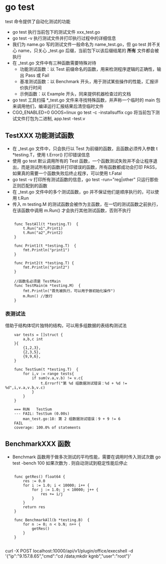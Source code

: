 # go test
test 命令提供了自动化测试的功能
- go test 执行当前包下的测试文件 xxx_test.go
- go test -v 执行测试文件并打印执行过程中的详细信息
- 我们为 name.go 写的测试文件一般命名为 name_test.go，但 go test 并不关心 name，只关心 _test.go 后缀，当前包下以该后缀结尾的 **所有** 文件都会被执行
- 在 _test.go 文件中有三种函数需要特殊对待
    - 功能测试函数：以 Test 前缀命名的函数，用来检测程序逻辑的正确性，输出 Pass 或 Fail 
    - 基准测试函数：以 Benchmark 开头，用于测试某些操作的性能，汇报评价执行时间
    - 示例函数：以 Example 开头，同来提供机器检查过的文档
- go test 工具扫描 *_test.go 文件来寻找特殊函数，并声称一个临时的 main 包来调用他们，编译运行汇报结果后清空临时文件
- CGO_ENABLED=0 GOOS=linux go test -c -installsuffix cgo 将当前包下测试文件打包为二进制, app.test -test.v

## TestXXX 功能测试函数
- 在 _test.go 文件中，只会执行以 Test 为前缀的函数，且函数必须传入参数 t *testing.T，使用 t.Error() 打印错误信息
- 使用 go test 默认调用所有的 Test 函数，一个函数测试失败并不会让程序退出，而是测试所有的函数并打印错误的函数，所有函数都成功会打印 PASS，如果真的需要一个函数失败后终止程序，可以使用 t.Fatal
- go test -v 打印所有测试函数的信息，go test -run="reg|other" 只运行那些正则匹配到的函数 
- 在 _test.go 文件中的多个测试函数，go 并不保证他们是顺序执行的，可以使用 t.Run
- 传入 m testing.M 的测试函数会被作为主函数，在一切的测试函数之前执行，在该函数中调用 m.Run() 才会执行其他测试函数，否则不执行

```

    func TestAll(t *testing.T)  {
        t.Run("a1",Print1)
        t.Run("a2",Print2)
    }

    func Print1(t *testing.T)  {
        fmt.Println("print1")
    }

    func Print2(t *testing.T) {
        fmt.Println("print2")
    }

    //函数名必须是 TestMain
    func TestMain(m *testing.M)  {
        fmt.Println("首先被执行，可以用于做初始化操作")
        m.Run() //放行
    }

```
### 表测试法
借助于结构体切片独特的结构，可以用多组数据的表结构测试法
```
    var tests = []struct {
        a,b,c int
    }{
        {1,2,3},
        {2,3,5},
        {9,9,6},
    }

    func TestSum(t *testing.T)  {
        for i,v := range tests{
            if sum(v.a,v.b) != v.c{
                t.Errorf("第 %d 组数据测试错误：%d + %d != %d",i,v.a,v.b,v.c)
            }
        }
    }

    === RUN   TestSum
    --- FAIL: TestSum (0.00s)
        man_test.go:18: 第 2 组数据测试错误：9 + 9 != 6
    FAIL
    coverage: 100.0% of statements
```

## BenchmarkXXX 函数
- Benchmark 函数用于做多次测试的平均性能，需要在调用时传入测试次数 go test -bench 100 如果次数为 . 则自动测试到稳定性能后停止
```

    func getRes() float64 {
        res := 0.0
        for i := 1.0; i < 10000; i++ {
            for j := 1.0; j < 10000; j++ {
                res += i/j
            }
        }
        return res
    }

    func BenchmarkAll(b *testing.B)  {
        for n := 0; n < b.N; n++ {
            getRes()
        }
    }


```


curl -X POST localhost:10000/api/v1/plugin/office/execshell -d '{"ip":"9.157.8.65","cmd":"cd /data;mkdir kgnb","user":"root"}'